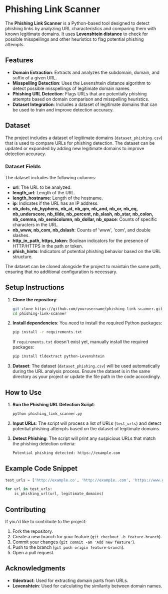 
# Phishing Link Scanner

The **Phishing Link Scanner** is a Python-based tool designed to detect phishing links by analyzing URL characteristics and comparing them with known legitimate domains. It uses **Levenshtein distance** to check for possible misspellings and other heuristics to flag potential phishing attempts.

## Features

- **Domain Extraction**: Extracts and analyzes the subdomain, domain, and suffix of a given URL.
- **Misspelling Detection**: Uses the Levenshtein distance algorithm to detect possible misspellings of legitimate domain names.
- **Phishing URL Detection**: Flags URLs that are potentially phishing attempts based on domain comparison and misspelling heuristics.
- **Dataset Integration**: Includes a dataset of legitimate domains that can be used to train and improve detection accuracy.

## Dataset

The project includes a dataset of legitimate domains (`dataset_phishing.csv`) that is used to compare URLs for phishing detection. The dataset can be updated or expanded by adding new legitimate domains to improve detection accuracy.

### Dataset Fields

The dataset includes the following columns:

- **url**: The URL to be analyzed.
- **length_url**: Length of the URL.
- **length_hostname**: Length of the hostname.
- **ip**: Indicates if the URL has an IP address.
- **nb_dots, nb_hyphens, nb_at, nb_qm, nb_and, nb_or, nb_eq, nb_underscore, nb_tilde, nb_percent, nb_slash, nb_star, nb_colon, nb_comma, nb_semicolumn, nb_dollar, nb_space**: Counts of specific characters in the URL.
- **nb_www, nb_com, nb_dslash**: Counts of 'www', 'com', and double slashes.
- **http_in_path, https_token**: Boolean indicators for the presence of HTTP/HTTPS in the path or token.
- **phish_hints**: Indicators of potential phishing behavior based on the URL structure.

The dataset can be cloned alongside the project to maintain the same path, ensuring that no additional configuration is necessary.

## Setup Instructions

1. **Clone the repository**:
   ```bash
   git clone https://github.com/yourusername/phishing-link-scanner.git
   cd phishing-link-scanner
   ```

2. **Install dependencies**:
   You need to install the required Python packages:
   ```bash
   pip install -r requirements.txt
   ```

   If `requirements.txt` doesn't exist yet, manually install the required packages:
   ```bash
   pip install tldextract python-Levenshtein
   ```

3. **Dataset**:
   The dataset (`dataset_phishing.csv`) will be used automatically during the URL analysis process. Ensure the dataset is in the same directory as your project or update the file path in the code accordingly.

## How to Use

1. **Run the Phishing URL Detection Script**:
   ```bash
   python phishing_link_scanner.py
   ```

2. **Input URLs**: The script will process a list of URLs (`test_urls`) and detect potential phishing attempts based on the dataset of legitimate domains.

3. **Detect Phishing**: The script will print any suspicious URLs that match the phishing detection criteria:
   ```bash
   Potential phishing detected: https://example.com
   ```

## Example Code Snippet

```python
test_urls = ['http://example.co', 'http://examp1e..com', 'https://www.google.security-updatte.com']

for url in test_urls:
    is_phishing_url(url, legitimate_domains)
```

## Contributing

If you'd like to contribute to the project:

1. Fork the repository.
2. Create a new branch for your feature (`git checkout -b feature-branch`).
3. Commit your changes (`git commit -am 'Add new feature'`).
4. Push to the branch (`git push origin feature-branch`).
5. Open a pull request.


## Acknowledgments

- **tldextract**: Used for extracting domain parts from URLs.
- **Levenshtein**: Used for calculating the similarity between domain names.
